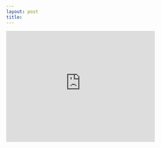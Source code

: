 ```yaml
---
layout: post
title: 
---
```


<iframe src="http://player.vimeo.com/video/1462621" width="400" height="300" frameborder="0"></iframe>
